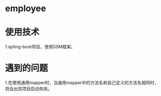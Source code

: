 # employee
# 使用技术
1.spting-boot项目，使用SSM框架。
# 遇到的问题
1.在使用通用mapper时，当通用mapper中的方法名和自己定义的方法名相同时，将会出现项目启动失败。

